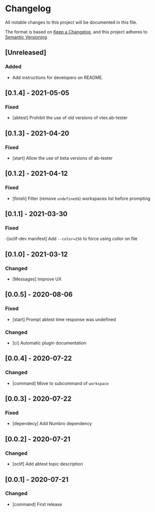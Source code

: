 # Changelog
All notable changes to this project will be documented in this file.

The format is based on [Keep a Changelog](https://keepachangelog.com/en/1.0.0/),
and this project adheres to [Semantic Versioning](https://semver.org/spec/v2.0.0.html).

## [Unreleased]

### Added
- Add instructions for developers on README.

## [0.1.4] - 2021-05-05

### Fixed
- [abtest] Prohibit the use of old versions of vtex.ab-tester

## [0.1.3] - 2021-04-20

### Fixed
- [start] Allow the use of beta versions of ab-tester

## [0.1.2] - 2021-04-12

### Fixed
- [finish] Filter (remove `undefined`s) workspaces list before prompting

## [0.1.1] - 2021-03-30

### Fixed

-[oclif-dev manifest] Add `--color=256` to force using collor on file
## [0.1.0] - 2021-03-12

### Changed

- [Messages] Improve UX

## [0.0.5] - 2020-08-06
### Fixed
- [start] Prompt abtest time response was undefined

### Changed
- [ci] Automatic plugin documentation

## [0.0.4] - 2020-07-22
### Changed
- [command] Move to subcommand of `workspace`

## [0.0.3] - 2020-07-22
### Fixed
- [dependecy] Add Numbro dependency

## [0.0.2] - 2020-07-21
### Changed
- [oclif] Add abtest topic description

## [0.0.1] - 2020-07-21

### Changed
- [command] First release

